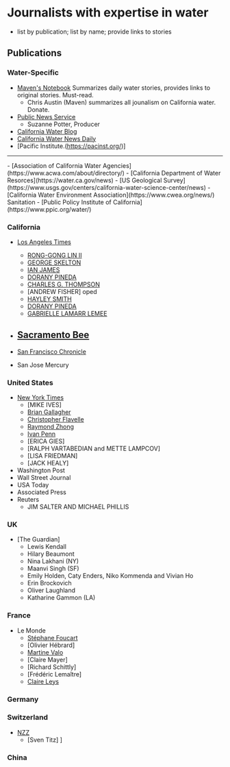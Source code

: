 # Journalists with expertise in water
- list by publication; list by name; provide links to stories
## Publications
### Water-Specific
- [Maven's Notebook](https://mavensnotebook.com/) Summarizes daily water stories, provides links to original stories. Must-read.
   - Chris Austin (Maven) summarizes all jounalism on California water. Donate.
- [Public News Service](https://www.publicnewsservice.org/news-water/C34)
  -  Suzanne Potter, Producer
- [California Water Blog](https://californiawaterblog.com/)
- [California Water News Daily](https://californiawaternewsdaily.com/)
- [Pacific Institute.(https://pacinst.org/)]
<hr color="yellow">
- [Association of California Water Agencies](https://www.acwa.com/about/directory/)
- [California Department of Water Resorces](https://water.ca.gov/news)
- [US Geological Survey](https://www.usgs.gov/centers/california-water-science-center/news)
- [California Water Environment Association](https://www.cwea.org/news/) Sanitation
- [Public Policy Institute of California](https://www.ppic.org/water/)

### California
- [Los Angeles Times](https://www.latimes.com/topic/california-drought)
  - [RONG-GONG LIN II](https://www.latimes.com/people/rong-gong-lin-ii)
  - [GEORGE SKELTON](https://www.latimes.com/people/george-skelton)
  - [IAN JAMES](https://www.latimes.com/people/ian-james)
  - [DORANY PINEDA](https://www.latimes.com/people/dorany-pineda)
  - [CHARLES G. THOMPSON](https://brevity.wordpress.com/2023/02/17/how-not-to-write-an-op-ed-or-errors-made-my-1st-time-out/)
  - [ANDREW FISHER] oped
  - [HAYLEY SMITH](https://www.latimes.com/people/hayley-smith)
  - [DORANY PINEDA](https://www.latimes.com/people/dorany-pineda)
  - [GABRIELLE LAMARR LEMEE](https://www.latimes.com/people/gabrielle-lamarr-lemee)

- [Sacramento Bee](https://californiawaternewsdaily.com/)
  -
- [San Francisco Chronicle](https://www.sfchronicle.com/drought/)
- San Jose Mercury
### United States
- [New York Times](https://www.nytimes.com/topic/subject/water)
  - [MIKE IVES]
  - [Brian Gallagher](https://muckrack.com/brian-gallagher-9/articles)
  - [Christopher Flavelle](https://www.nytimes.com/by/christopher-flavelle)
  - [Raymond Zhong](https://www.nytimes.com/by/raymond-zhong)
  - [Ivan Penn](https://www.nytimes.com/by/ivan-penn)
  - [ERICA GIES]
  - [RALPH VARTABEDIAN and METTE LAMPCOV]
  - [LISA FRIEDMAN]
  - [JACK HEALY]
- Washington Post
- Wall Street Journal
- USA Today
- Associated Press
- Reuters
  - JIM SALTER AND MICHAEL PHILLIS
### UK
- [The Guardian]
  - Lewis Kendall
  - Hilary Beaumont
  - Nina Lakhani (NY)
  - Maanvi Singh (SF)
  - Emily Holden, Caty Enders, Niko Kommenda and Vivian Ho
  - Erin Brockovich
  -  Oliver Laughland 
  - Katharine Gammon (LA)
### France
- Le Monde
  - [Stéphane Foucart](https://www.lemonde.fr/signataires/stephane-foucart/)
  - [Olivier Hébrard]
  - [Martine Valo](https://www.lemonde.fr/signataires/martine-valo/)
  - [Claire Mayer]
  - [Richard Schittly]
  - [Frédéric Lemaître]
  - [Claire Leys](https://www.lemonde.fr/signataires/claire-leys/)
### Germany
### Switzerland
- [NZZ](https://www.nzz.ch/)
  - [Sven Titz]
]
### China